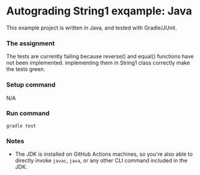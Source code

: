# Autograding String1 exqample: Java
This example project is written in Java, and tested with Gradle/JUnit.

### The assignment
The tests are currently failing because reverse() and equal() functions have not been implemented. implementing them in String1 class correctly make the tests green.

### Setup command
N/A

### Run command
`gradle test`

### Notes
- The JDK is installed on GitHub Actions machines, so you're also able to directly invoke `javac`, `java`, or any other CLI command included in the JDK. 
